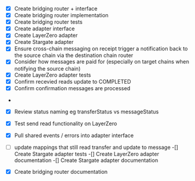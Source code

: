 -[x] Create bridging router + interface
-[x] Create bridging router implementation
-[x] Create bridging router tests
-[x] Create adapter interface
-[x] Create LayerZero adapter
-[x] Create Stargate adapter
-[x] Ensure cross-chain messaging on receipt trigger a notification back to the source chain via the destination chain router
-[x] Consider how messages are paid for (especially on target chains when notifying the source chain)
- [x] Create LayerZero adapter tests
- [x] Confirm recevied reads update to COMPLETED
- [x] Confirm confirmation messages are processed
- 
-[x] Review status naming eg transferStatus vs messageStatus
-[x] Test send read functionality on LayerZero
- [x] Pull shared events / errors into adapter interface
- [ ] update mappings that still read transfer and update to message
-[] Create Stargate adapter tests
-[] Create LayerZero adapter documentation
-[] Create Stargate adapter documentation
-[x] Create bridging router documentation

